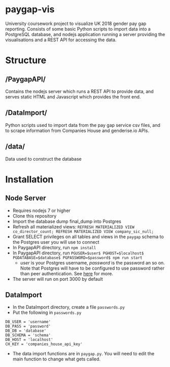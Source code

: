 # paygap-vis
University coursework project to visualize UK 2018 gender pay gap reporting.
Consists of some basic Python scripts to import data into a PostgreSQL database, and nodejs application running a server providing the visualisations and a REST API for accessing the data.

# Structure
## /PaygapAPI/
Contains the nodejs server which runs a REST API to provide data, and serves static HTML and Javascript which provides the front end.

## /DataImport/
Python scripts used to import data from the pay gap service csv files, and to scrape information from Companies House and genderise.io APIs.

## /data/
Data used to construct the database

# Installation
## Node Server
- Requires nodejs 7 or higher
- Clone this repository 
- Import the database dump final_dump into Postgres
- Refresh all materialized views: `REFRESH MATERIALIZED VIEW co_director_count; REFRESH MATERIALIZED VIEW company_sic_null;`
- Grant SELECT privileges on all tables and views in the `paygap` schema to the Postgres user you will use to connect
- In PaygapAPI directory, run `npm install`
- In PaygapAPI directory, run `PGUSER=$user$ PGHOST=$localhost$ PGDATABASE=$database$ PGPASSWORD=$password$ npm run start` 
  - $user$ is your Postgres username, $password$ is the password an so on. Note that Postgres will have to be configured to use password rather than peer authentication. See [here](https://wiki.postgresql.org/wiki/Client_Authentication) for more.
- The server will run on port 3000 by default

## DataImport
- In the DataImport directory, create a file `passwords.py`
- Put the following in `passwords.py`
```
DB_USER = 'username'
DB_PASS = 'password'
DB_DB = 'database'
DB_SCHEMA = 'schema'
DB_HOST = 'localhost'
CH_KEY = 'companies_house_api_key'
```
- The data import functions are in `paygap.py`. You will need to edit the main function to change what gets called.
